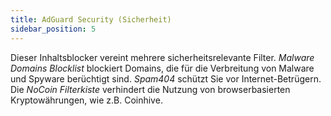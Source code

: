```yaml
---
title: AdGuard Security (Sicherheit)
sidebar_position: 5
---
```


Dieser Inhaltsblocker vereint mehrere sicherheitsrelevante Filter. _Malware Domains Blocklist_ blockiert Domains, die für die Verbreitung von Malware und Spyware berüchtigt sind. _Spam404_ schützt Sie vor Internet-Betrügern. Die _NoCoin Filterkiste_ verhindert die Nutzung von browserbasierten Kryptowährungen, wie z.B. Coinhive.
